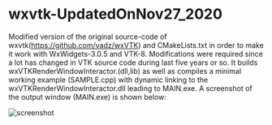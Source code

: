 # wxvtk-UpdatedOnNov27_2020

Modified version of the original source-code of wxvtk(https://github.com/vadz/wxVTK) and CMakeLists.txt in order to make it work with WxWidgets-3.0.5 and VTK-8. Modifications were required since a lot has changed in VTK source code during last five years or so. It builds wxVTKRenderWindowInteractor.(dll,lib) as well as compiles a minimal working example (SAMPLE.cpp) with dynamic linking to the wxVTKRenderWindowInteractor.dll leading to MAIN.exe. A screenshot of the output window (MAIN.exe) is shown below:

![screenshot](https://github.com/harshn05/wxvtk-UpdatedOnJan27_2020/blob/master/Capture.PNG)
